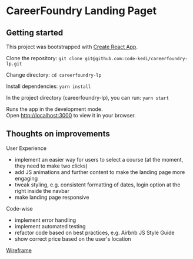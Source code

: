 # CareerFoundry Landing Paget

## Getting started

This project was bootstrapped with [Create React App](https://github.com/facebook/create-react-app).

Clone the repository:
`git clone git@github.com:code-kedi/careerfoundry-lp.git`

Change directory:
`cd careerfoundry-lp`

Install dependencies:
`yarn install`

In the project directory (careerfoundry-lp), you can run:
`yarn start`

Runs the app in the development mode.\
Open [http://localhost:3000](http://localhost:3000) to view it in your browser.


## Thoughts on improvements

User Experience
* implement an easier way for users to select a course (at the moment, they need to make two clicks)
* add JS animations and further content to make the landing page more engaging
* tweak styling, e.g. consistent formatting of dates, login option at the right inside the navbar
* make landing page responsive

Code-wise
* implement error handling
* implement automated testing
* refactor code based on best practices, e.g. Airbnb JS Style Guide
* show correct price based on the user's location


[Wireframe](https://projects.invisionapp.com/freehand/document/Mr5L8DUZW)
